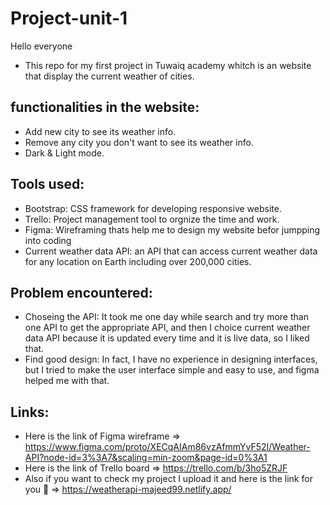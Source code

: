 # Project-unit-1

Hello everyone 
- This repo for my first project in Tuwaiq academy whitch is an website that display the current weather of cities.

## functionalities in the website:
- Add new city to see its weather info.
- Remove any city you don't want to see its weather info.
- Dark & Light mode.

## Tools used:
- Bootstrap: CSS framework for developing responsive website.
- Trello: Project management tool to orgnize the time and work.
- Figma: Wireframing thats help me to design my website befor jumpping into coding
- Current weather data API: an API that can access current weather data for any location on Earth including over 200,000 cities.

## Problem encountered:
- Choseing the API: It took me one day while search and try more than one API to get the appropriate API, and then I choice current weather data API because it is updated every time and it is live data, so I liked that.
- Find good design: In fact, I have no experience in designing interfaces, but I tried to make the user interface simple and easy to use, and figma helped me with that. 

## Links:
- Here is the link of Figma wireframe => https://www.figma.com/proto/XECqAIAm86vzAfmmYvF52I/Weather-API?node-id=3%3A7&scaling=min-zoom&page-id=0%3A1
- Here is the link of Trello board => https://trello.com/b/3ho5ZRJF
- Also if you want to check my project I upload it and here is the link for you 🤍 => https://weatherapi-majeed99.netlify.app/
